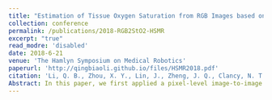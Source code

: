 ```yaml
---
title: "Estimation of Tissue Oxygen Saturation from RGB Images based on Pixel-level Image Translation"
collection: conference
permalink: /publications/2018-RGB2StO2-HSMR
excerpt: "true"
read_modre: 'disabled'
date: 2018-6-21
venue: 'The Hamlyn Symposium on Medical Robotics'
paperurl: 'http://qingbiaoli.github.io/files/HSMR2018.pdf'
citation: 'Li, Q. B., Zhou, X. Y., Lin, J., Zheng, J. Q., Clancy, N. T., & Elson, D. S. (2018). Estimation of Tissue Oxygen Saturation from RGB Images based on Pixel-level Image Translation. arXiv preprint arXiv:1804.07116.'
Abstract: In this paper, we first applied a pixel-level image-to-image translation approach based on conditional Generative Adversarial Networks (cGAN) to estimate tissue oxygen saturation (StO2) from RGB images directly. The real-time performance and non-reliance on additional hardware, enable a seamless integration of the proposed method into surgical and diagnostic workflows with standard endoscope systems.
---
```




